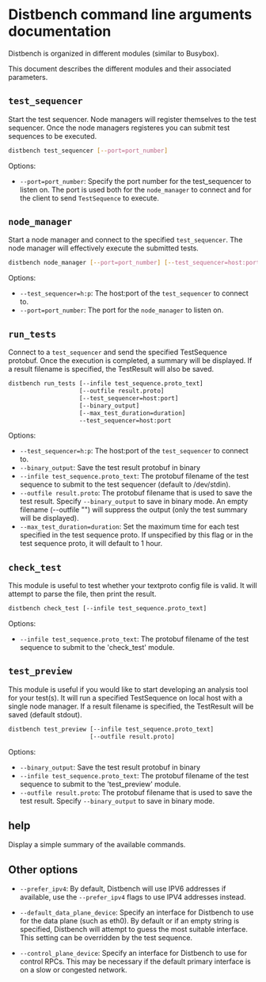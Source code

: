 # Distbench command line arguments documentation

Distbench is organized in different modules (similar to Busybox).

This document describes the different modules and their associated parameters.

## `test_sequencer`

Start the test sequencer. Node managers will register themselves to the test
sequencer. Once the node managers registeres you can submit test sequences to
be executed.

``` bash
distbench test_sequencer [--port=port_number]
```

Options:
- `--port=port_number`: Specify the port number for the test\_sequencer to
  listen on. The port is used both for the `node_manager` to connect and for
  the client to send `TestSequence` to execute.

## `node_manager`

Start a node manager and connect to the specified `test_sequencer`. The
node manager will effectively execute the submitted tests.

``` bash
distbench node_manager [--port=port_number] [--test_sequencer=host:port]
```

Options:
- `--test_sequencer=h:p`: The host:port of the `test_sequencer` to connect to.
- `--port=port_number`: The port for the `node_manager` to listen on.

## `run_tests`

Connect to a `test_sequencer` and send the specified TestSequence protobuf. Once
the execution is completed, a summary will be displayed. If a result filename is
specified, the TestResult will also be saved.

``` bash
distbench run_tests [--infile test_sequence.proto_text]
                    [--outfile result.proto]
                    [--test_sequencer=host:port]
                    [--binary_output]
                    [--max_test_duration=duration]
                    --test_sequencer=host:port
```

Options:
- `--test_sequencer=h:p`: The host:port of the `test_sequencer` to connect to.
- `--binary_output`: Save the test result protobuf in binary
- `--infile test_sequence.proto_text`: The protobuf filename of the test
  sequence to submit to the test sequencer (default to /dev/stdin).
- `--outfile result.proto`: The protobuf filename that is used to save the test
  result.  Specify `--binary_output` to save in binary mode. An empty filename
  (--outfile "") will suppress the output (only the test summary will be
  displayed).
- `--max_test_duration=duration`: Set the maximum time for each test
  specified in the test sequence proto. If unspecified by this flag or in the
  test sequence proto, it will default to 1 hour.

## `check_test`

This module is useful to test whether your textproto config file is valid. It
will attempt to parse the file, then print the result.

``` bash
distbench check_test [--infile test_sequence.proto_text]
```

Options:
- `--infile test_sequence.proto_text`: The protobuf filename of the test
  sequence to submit to the 'check_test' module.

## `test_preview`

This module is useful if you would like to start developing an analysis tool
 for your test(s). It will run a specified TestSequence on local host with a
 single node manager. If a result filename is specified, the TestResult will be
 saved (default stdout).
``` bash
distbench test_preview [--infile test_sequence.proto_text]
                       [--outfile result.proto]
```

Options:
- `--binary_output`: Save the test result protobuf in binary
- `--infile test_sequence.proto_text`: The protobuf filename of the test
  sequence to submit to the 'test_preview' module.
- `--outfile result.proto`: The protobuf filename that is used to save the test
  result. Specify `--binary_output` to save in binary mode.

## help

Display a simple summary of the available commands.

## Other options

- `--prefer_ipv4`: By default, Distbench will use IPV6 addresses if
  available, use the `--prefer_ipv4` flags to use IPV4 addresses instead.

- `--default_data_plane_device`: Specify an interface for Distbench to use for
  the data plane (such as eth0). By default or if an empty string is specified,
  Distbench will attempt to guess the most suitable interface. This setting can
  be overridden by the test sequence.

- `--control_plane_device`: Specify an interface for Distbench to use for
  control RPCs. This may be necessary if the default primary interface is on a
  slow or congested network.
